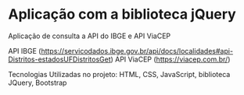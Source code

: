 # Aplicação com a biblioteca jQuery
Aplicação de consulta a API do IBGE e API ViaCEP

API IBGE (https://servicodados.ibge.gov.br/api/docs/localidades#api-Distritos-estadosUFDistritosGet)
API ViaCEP (https://viacep.com.br/)

Tecnologias Utilizadas no projeto:
  HTML,
  CSS,
  JavaScript,
  biblioteca JQuery,
	Bootstrap
	
